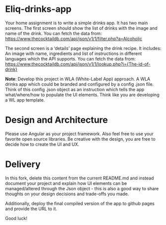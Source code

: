 # Eliq-drinks-app
Your home assignment is to write a simple drinks app. It has two main screens. The first screen should show the list of drinks with the image and name of the drink. You can fetch the data from: https://www.thecocktaildb.com/api/json/v1/1/filter.php?a=Alcoholic

The second screen is a ‘details’ page explaining the drink recipe. It includes: An image with name, ingredients and list of instructions in different languages which the API supports. You can fetch the data from: https://www.thecocktaildb.com/api/json/v1/1/lookup.php?i={The-id-of-drink}

**Note**: Develop this project in WLA (White-Label App) approach. A WLA drinks app which could be branded and configured by a config .json file. Think of this config .json object as an instruction which tells the app what/where/how to populate the UI elements. Think like you are developing a WL app template.

# Design and Architecture
Please use Angular as your project framework. Also feel free to use your favorite open source libraries. Be creative with the design, you are free to decide how to create the UI and UX.

# Delivery
In this fork, delete this content from the current README.md and instead document your project and explain how UI elements can be managed/altered through the Json object - this is also a good way to share thoughts on your design decisions and trade-offs you made.

Additionally, deploy the final compiled version of the app to github pages and provide the URL to it.

Good luck!
